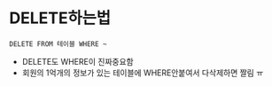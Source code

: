 # DELETE하는법

`DELETE FROM 테이블 WHERE ~ `

- DELETE도 WHERE이 진짜중요함
- 회원의 1억개의 정보가 있는 테이블에 WHERE안붙여서 다삭제하면 짤림 ㅠ
